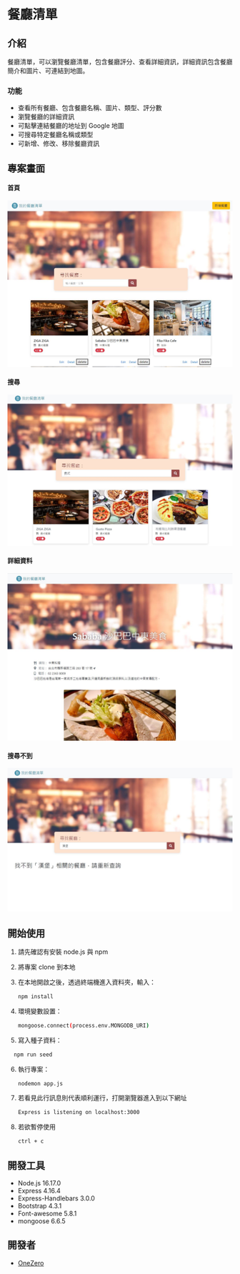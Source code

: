 # 餐廳清單


## 介紹

餐廳清單，可以瀏覽餐廳清單，包含餐廳評分、查看詳細資訊，詳細資訊包含餐廳簡介和圖片、可連結到地圖。

### 功能

- 查看所有餐廳、包含餐廳名稱、圖片、類型、評分數
- 瀏覽餐廳的詳細資訊
- 可點擊連結餐廳的地址到 Google 地圖
- 可搜尋特定餐廳名稱或類型
- 可新增、修改、移除餐廳資訊

## 專案畫面

#### 首頁

![首頁](https://github.com/OneZerocococo/restaurant_list/blob/main/public/image/index.JPG)

#### 搜尋

![搜尋](https://github.com/OneZerocococo/restaurant_list/blob/main/public/image/search.JPG)

#### 詳細資料

![詳細資料](https://github.com/OneZerocococo/restaurant_list/blob/main/public/image/show.JPG)

#### 搜尋不到

![搜尋不到](https://github.com/OneZerocococo/restaurant_list/blob/main/public/image/notfound.JPG)

## 開始使用

1. 請先確認有安裝 node.js 與 npm
2. 將專案 clone 到本地
3. 在本地開啟之後，透過終端機進入資料夾，輸入：

   ```bash
   npm install
   ```
4. 環境變數設置：

   ```bash
   mongoose.connect(process.env.MONGODB_URI)
   ```
5. 寫入種子資料：

 ```bash
   npm run seed
   ```

6. 執行專案：

   ```bash
   nodemon app.js
   ```

7. 若看見此行訊息則代表順利運行，打開瀏覽器進入到以下網址

   ```bash
   Express is listening on localhost:3000
   ```

8. 若欲暫停使用

   ```bash
   ctrl + c
   ```

## 開發工具

- Node.js 16.17.0
- Express 4.16.4
- Express-Handlebars 3.0.0
- Bootstrap 4.3.1
- Font-awesome 5.8.1
- mongoose 6.6.5

## 開發者
- [OneZero](https://github.com/OneZerocococo)
